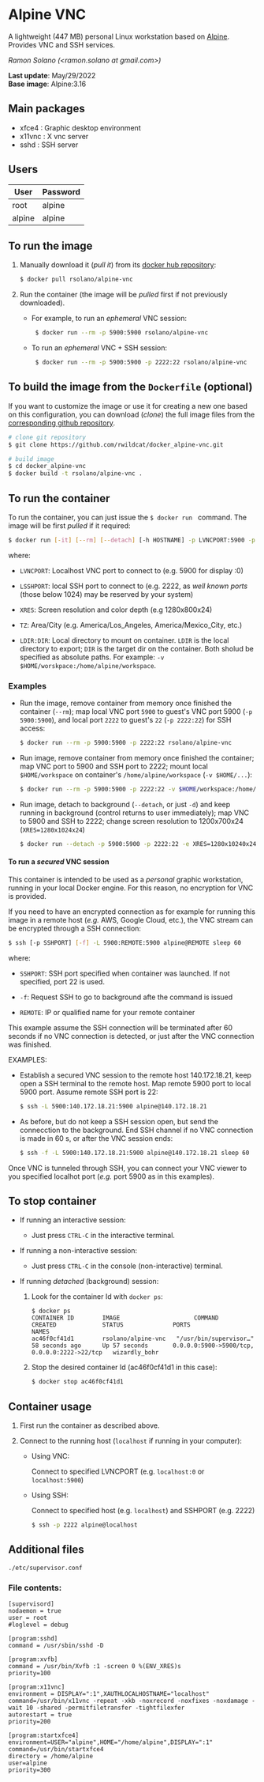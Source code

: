 # Alpine VNC

A lightweight (447 MB) personal Linux workstation based on [Alpine](https://alpinelinux.org). Provides VNC and SSH services.

*Ramon Solano (<ramon.solano at gmail.com>)*

**Last update**: May/29/2022    
**Base image**: Alpine:3.16

## Main packages

* xfce4   : Graphic desktop environment
* x11vnc  : X vnc server
* sshd    : SSH server

## Users

| User   | Password |
| ------ | -------- |
| root   | alpine   |
| alpine | alpine   |



## To run the image

1. Manually download it (*pull it*) from its [docker hub repository](https://cloud.docker.com/u/rsolano/repository/docker/rsolano/alpine-vnc):

   ```sh
   $ docker pull rsolano/alpine-vnc
   ```

2. Run the container (the image will be *pulled* first if not previously downloaded).

	* For example, to run an *ephemeral* VNC session:

      ```sh
       $ docker run --rm -p 5900:5900 rsolano/alpine-vnc
      ```
   
   * To run an *ephemeral* VNC + SSH session:	
   
     ```sh
      $ docker run --rm -p 5900:5900 -p 2222:22 rsolano/alpine-vnc
     ```
   
     

## To build the image from the `Dockerfile` (optional)

If you want to customize the image or use it for creating a new one based on this configuration, you can download (*clone*) the full image files from the [corresponding github repository](https://github.com/rwildcat/docker_alpine-vnc). 

```sh
# clone git repository
$ git clone https://github.com/rwildcat/docker_alpine-vnc.git

# build image
$ cd docker_alpine-vnc
$ docker build -t rsolano/alpine-vnc .
```

## To run the container

To run the container, you can just issue the `$ docker run `   command. The image will be first *pulled* if it required:

```sh
$ docker run [-it] [--rm] [--detach] [-h HOSTNAME] -p LVNCPORT:5900 -p LSSHPORT:22 [-e XRES=1280x800x24] [-e TZ=Etc/UTC] [-v LDIR:DIR] rsolano/alpine-vnc
```

where:

* `LVNCPORT`: Localhost VNC port to connect to (e.g. 5900 for display :0)

* `LSSHPORT`: local SSH port to connect to (e.g. 2222, as *well known ports* (those below 1024) may be reserved by your system)

* `XRES`: Screen resolution and color depth (e.g 1280x800x24)

* `TZ`: Area/City (e.g. America/Los_Angeles, America/Mexico_City, etc.)

* `LDIR:DIR`: Local directory to mount on container. `LDIR` is the local directory to export; `DIR` is the target dir on the container.  Both sholud be specified as absolute paths. For example: `-v $HOME/worskpace:/home/alpine/workspace`.

### Examples

* Run the image, remove container from memory once finished the container (`--rm`); map local VNC port `5900`  to guest's VNC port 5900 (`-p 5900:5900`), and local port `2222` to guest's `22`  (`-p 2222:22`) for SSH access:

	```sh
	$ docker run --rm -p 5900:5900 -p 2222:22 rsolano/alpine-vnc
	```

* Run image, remove container from memory once finished the container; map VNC port to 5900 and SSH port to 2222; mount local `$HOME/workspace` on container's `/home/alpine/workspace` (`-v $HOME/...`):

	```sh
	$ docker run --rm -p 5900:5900 -p 2222:22 -v $HOME/workspace:/home/alpine/workspace rsolano/alpine-vnc
	```

* Run image, detach to background (`--detach`, or just `-d`) and keep running in background (control returns to user immediately); map VNC to 5900 and SSH to 2222; change screen resolution to 1200x700x24 (`XRES=1280x1024x24`)

	```sh
	$ docker run --detach -p 5900:5900 -p 2222:22 -e XRES=1280x10240x24 rsolano/alpine-vnc
	```

#### To run a ***secured*** VNC session

This container is intended to be used as a *personal* graphic workstation, running in your local Docker engine. For this reason, no encryption for VNC is provided. 

If you need to have an encrypted connection as for example for running this image in a remote host (*e.g.* AWS, Google Cloud, etc.), the VNC stream can be encrypted through a SSH connection:

```sh
$ ssh [-p SSHPORT] [-f] -L 5900:REMOTE:5900 alpine@REMOTE sleep 60
```
where:

* `SSHPORT`: SSH port specified when container was launched. If not specified, port 22 is used.

* `-f`: Request SSH to go to background afte the command is issued

* `REMOTE`: IP or qualified name for your remote container

This example assume the SSH connection will be terminated after 60 seconds if no VNC connection is detected, or just after the VNC connection was finished.

EXAMPLES:

* Establish a secured VNC session to the remote host 140.172.18.21, keep open a SSH terminal to the remote host. Map remote 5900 port to local 5900 port. Assume remote SSH port is 22:

	```sh
	$ ssh -L 5900:140.172.18.21:5900 alpine@140.172.18.21
	```

* As before, but do not keep a SSH session open, but send the connecction to the background. End SSH channel if no VNC connection is made in 60 s, or after the VNC session ends:

	```sh
	$ ssh -f -L 5900:140.172.18.21:5900 alpine@140.172.18.21 sleep 60
	```

Once VNC is tunneled through SSH, you can connect your VNC viewer to you specified localhot port (*e.g.* port 5900 as in this examples).


## To stop container

* If running an interactive session:

  * Just press `CTRL-C` in the interactive terminal.

* If running a non-interactive session:

  * Just press `CTRL-C` in the console (non-interactive) terminal.


* If running *detached* (background) session:

	1. Look for the container Id with `docker ps`:   
	
		```
		$ docker ps
		CONTAINER ID        IMAGE                     COMMAND                  CREATED             STATUS              PORTS                                          NAMES
		ac46f0cf41d1        rsolano/alpine-vnc   "/usr/bin/supervisor…"   58 seconds ago      Up 57 seconds       0.0.0.0:5900->5900/tcp, 0.0.0.0:2222->22/tcp   wizardly_bohr
		```

	2. Stop the desired container Id (ac46f0cf41d1 in this case):

		```sh
		$ docker stop ac46f0cf41d1
		```
		
 ## Container usage

1. First run the container as described above.

2. Connect to the running host (`localhost` if running in your computer):

	* Using VNC: 

		Connect to specified LVNCPORT (e.g. `localhost:0` or `localhost:5900`)
		
	* Using SSH: 

		Connect to specified host (e.g. `localhost`) and SSHPORT (e.g. 2222) 
		
		```sh
		$ ssh -p 2222 alpine@localhost
		```

## Additional files

    ./etc/supervisor.conf

### File contents:    

	[supervisord]
	nodaemon = true
	user = root
	#loglevel = debug
	
	[program:sshd]
	command = /usr/sbin/sshd -D
	
	[program:xvfb]
	command = /usr/bin/Xvfb :1 -screen 0 %(ENV_XRES)s
	priority=100
	
	[program:x11vnc]
	environment = DISPLAY=":1",XAUTHLOCALHOSTNAME="localhost"
	command=/usr/bin/x11vnc -repeat -xkb -noxrecord -noxfixes -noxdamage -wait 10 -shared -permitfiletransfer -tightfilexfer
	autorestart = true
	priority=200
	
	[program:startxfce4]
	environment=USER="alpine",HOME="/home/alpine",DISPLAY=":1"
	command=/usr/bin/startxfce4
	directory = /home/alpine
	user=alpine
	priority=300
